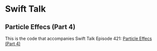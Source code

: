 # Swift Talk
## Particle Effecs (Part 4)

This is the code that accompanies Swift Talk Episode 421: [Particle Effecs (Part 4)](https://talk.objc.io/episodes/S01E421-particle-effects-part-4)
